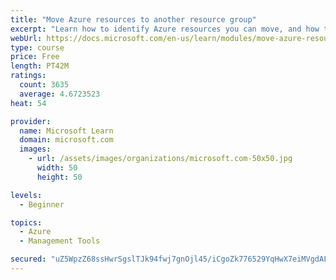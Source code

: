 ```yaml
---
title: "Move Azure resources to another resource group"
excerpt: "Learn how to identify Azure resources you can move, and how to move them to a new resource group."
webUrl: https://docs.microsoft.com/en-us/learn/modules/move-azure-resources-another-resource-group/
type: course
price: Free
length: PT42M
ratings:
  count: 3635
  average: 4.6723523
heat: 54

provider:
  name: Microsoft Learn
  domain: microsoft.com
  images:
    - url: /assets/images/organizations/microsoft.com-50x50.jpg
      width: 50
      height: 50

levels:
  - Beginner

topics:
  - Azure
  - Management Tools

secured: "uZ5WpzZ68ssHwrSgslTJk94fwj7gnOjl45/iCgoZk776529YqHwX7eiMVgdALpmqU4a+jXtF7Kw1kQCAgWUSFRiB7agqrWf3BcKToJPAV0E0nTZ2YXrIUlOOFeNoxtVcgmFcjCuig/oiwnZOPJKWzy8snRYYKQ1YgHPbyopaX2k3e6KA20LwKNy72Tk9aQcNI4Wj+riQDAVaIaLQd7y9zhG8y0ma7SjeD9OOOJMncl7PY44myc++YBi812RLhNq3mk0vKhyljdg1mK7pFNHWU6aZQ7W0q59i+zEPmYiI62rWRXuGAzJnaYV6KYC8lM4GoNq6+TNQ7OxNDFds7wXx9i7kMeriQdlYGOasn0jRBSYZgljl6Ex5WRAoKg2Mj0cmc8O7giJOnEg0XNc0WVrtmoKl/b3MPnS3cUhjJk7BmPY=;lEpbhhSNb/dyrZjln4QK7Q=="
---
```


